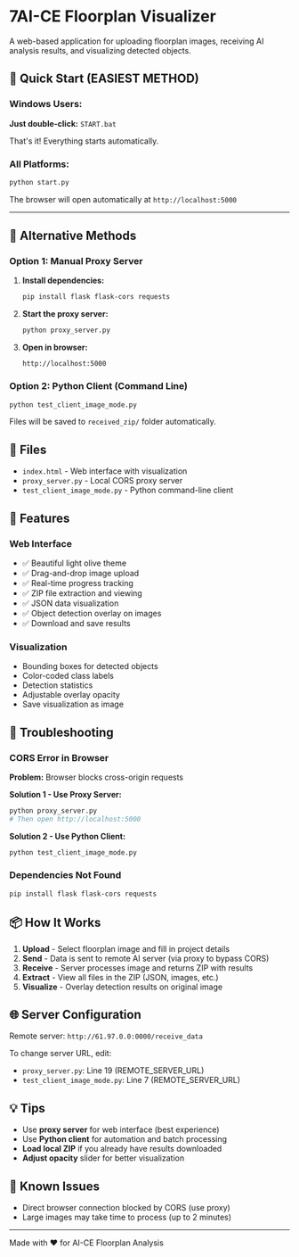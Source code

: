 # 7AI-CE Floorplan Visualizer

A web-based application for uploading floorplan images, receiving AI analysis results, and visualizing detected objects.

## 🚀 Quick Start (EASIEST METHOD)

### Windows Users:

**Just double-click:** `START.bat`

That's it! Everything starts automatically.

### All Platforms:

```bash
python start.py
```

The browser will open automatically at `http://localhost:5000`

---

## 📖 Alternative Methods

### Option 1: Manual Proxy Server

1. **Install dependencies:**

   ```bash
   pip install flask flask-cors requests
   ```
2. **Start the proxy server:**

   ```bash
   python proxy_server.py
   ```
3. **Open in browser:**

   ```
   http://localhost:5000
   ```

### Option 2: Python Client (Command Line)

```bash
python test_client_image_mode.py
```

Files will be saved to `received_zip/` folder automatically.

## 📁 Files

- `index.html` - Web interface with visualization
- `proxy_server.py` - Local CORS proxy server
- `test_client_image_mode.py` - Python command-line client

## 🎨 Features

### Web Interface

- ✅ Beautiful light olive theme
- ✅ Drag-and-drop image upload
- ✅ Real-time progress tracking
- ✅ ZIP file extraction and viewing
- ✅ JSON data visualization
- ✅ Object detection overlay on images
- ✅ Download and save results

### Visualization

- Bounding boxes for detected objects
- Color-coded class labels
- Detection statistics
- Adjustable overlay opacity
- Save visualization as image

## 🔧 Troubleshooting

### CORS Error in Browser

**Problem:** Browser blocks cross-origin requests

**Solution 1 - Use Proxy Server:**

```bash
python proxy_server.py
# Then open http://localhost:5000
```

**Solution 2 - Use Python Client:**

```bash
python test_client_image_mode.py
```

### Dependencies Not Found

```bash
pip install flask flask-cors requests
```

## 📦 How It Works

1. **Upload** - Select floorplan image and fill in project details
2. **Send** - Data is sent to remote AI server (via proxy to bypass CORS)
3. **Receive** - Server processes image and returns ZIP with results
4. **Extract** - View all files in the ZIP (JSON, images, etc.)
5. **Visualize** - Overlay detection results on original image

## 🌐 Server Configuration

Remote server: `http://61.97.0.0:0000/receive_data`

To change server URL, edit:

- `proxy_server.py`: Line 19 (REMOTE_SERVER_URL)
- `test_client_image_mode.py`: Line 7 (REMOTE_SERVER_URL)

## 💡 Tips

- Use **proxy server** for web interface (best experience)
- Use **Python client** for automation and batch processing
- **Load local ZIP** if you already have results downloaded
- **Adjust opacity** slider for better visualization

## 🐛 Known Issues

- Direct browser connection blocked by CORS (use proxy)
- Large images may take time to process (up to 2 minutes)

---

Made with ❤️ for AI-CE Floorplan Analysis
